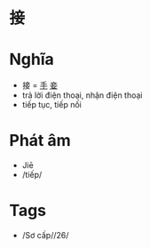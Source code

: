 # 接

# Nghĩa
* 接 = [手](手.md) [妾](妾.md)
* trả lời điện thoại, nhận điện thoại
* tiếp tục, tiếp nối

# Phát âm
* Jiē
*  /tiếp/

# Tags
* /Sơ cấp//26/

<script>window.HANZI_FIELD='接';</script>
